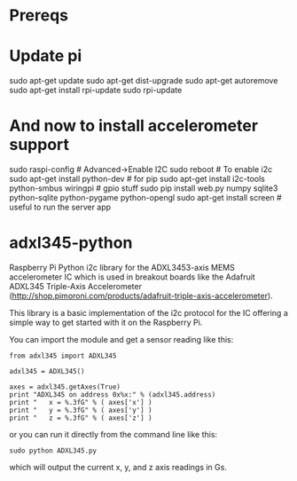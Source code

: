 Prereqs
=======
# Update pi
sudo apt-get update
sudo apt-get dist-upgrade
sudo apt-get autoremove
sudo apt-get install rpi-update
sudo rpi-update

# And now to install accelerometer support
sudo raspi-config # Advanced->Enable I2C
sudo reboot # To enable i2c
sudo apt-get install python-dev # for pip
sudo apt-get install i2c-tools python-smbus wiringpi # gpio stuff
sudo pip install web.py numpy sqlite3 python-sqlite python-pygame python-opengl
sudo apt-get install screen # useful to run the server app

adxl345-python
==============

Raspberry Pi Python i2c library for the ADXL3453-axis MEMS accelerometer IC which is used in breakout boards like the Adafruit ADXL345 Triple-Axis Accelerometer (http://shop.pimoroni.com/products/adafruit-triple-axis-accelerometer).

This library is a basic implementation of the i2c protocol for the IC offering a simple way to get started with it on the Raspberry Pi.

You can import the module and get a sensor reading like this:

    from adxl345 import ADXL345

    adxl345 = ADXL345()

    axes = adxl345.getAxes(True)
    print "ADXL345 on address 0x%x:" % (adxl345.address)
    print "   x = %.3fG" % ( axes['x'] )
    print "   y = %.3fG" % ( axes['y'] )
    print "   z = %.3fG" % ( axes['z'] )

or you can run it directly from the command line like this:

    sudo python ADXL345.py
    
which will output the current x, y, and z axis readings in Gs.

